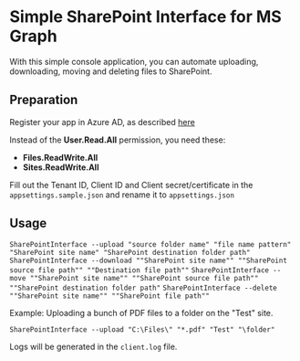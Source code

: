 # Simple SharePoint Interface for MS Graph

With this simple console application, you can automate uploading, downloading, moving and deleting files to SharePoint.

## Preparation

 Register your app in Azure AD, as described [here](https://github.com/Azure-Samples/active-directory-dotnetcore-daemon-v2/tree/master/1-Call-MSGraph#step-2--register-the-sample-with-your-azure-active-directory-tenant)

Instead of the **User.Read.All** permission, you need these:

- **Files.ReadWrite.All**
- **Sites.ReadWrite.All**

 Fill out the Tenant ID, Client ID and Client secret/certificate in the `appsettings.sample.json` and rename it to `appsettings.json`

## Usage

`SharePointInterface --upload "source folder name" "file name pattern" "SharePoint site name" "SharePoint destination folder path"`
`SharePointInterface --download ""SharePoint site name"" ""SharePoint source file path"" ""Destination file path""`
`SharePointInterface --move ""SharePoint site name"" ""SharePoint source file path"" ""SharePoint destination folder path"`
`SharePointInterface --delete ""SharePoint site name"" ""SharePoint file path""`

Example: Uploading a bunch of PDF files to a folder on the "Test" site.

`SharePointInterface --upload "C:\Files\" "*.pdf" "Test" "\folder"`

Logs will be generated in the `client.log` file.
